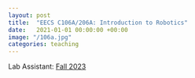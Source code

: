```yaml
---
layout: post
title:  "EECS C106A/206A: Introduction to Robotics"
date:   2021-01-01 00:00:00 +00:00
image: "/106a.jpg"
categories: teaching
---
```

Lab Assistant: <a href="https://ucb-ee106.github.io/eecs106a-fa23site/">Fall 2023</a>
